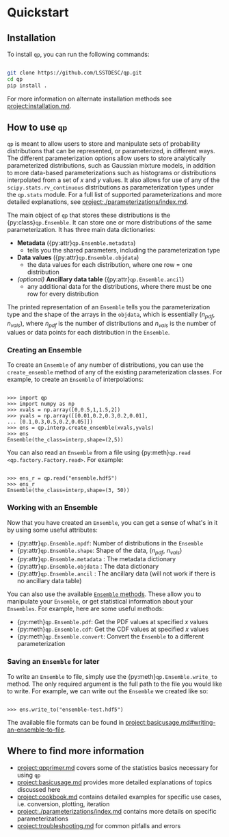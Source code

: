 # Quickstart

## Installation

To install `qp`, you can run the following commands:

```bash

git clone https://github.com/LSSTDESC/qp.git
cd qp
pip install .

```

For more information on alternate installation methods see <project:installation.md>.

## How to use `qp`

`qp` is meant to allow users to store and manipulate sets of probability distributions that can be represented, or parameterized, in different ways. The different parameterization options allow users to store analytically parameterized distributions, such as Gaussian mixture models, in addition to more data-based parameterizations such as histograms or distributions interpolated from a set of $x$ and $y$ values. It also allows for use of any of the `scipy.stats.rv_continuous` distributions as parameterization types under the `qp.stats` module. For a full list of supported parameterizations and more detailed explanations, see <project:./parameterizations/index.md>.

The main object of `qp` that stores these distributions is the {py:class}`qp.Ensemble`. It can store one or more distributions of the same parameterization. It has three main data dictionaries:

- **Metadata** ({py:attr}`qp.Ensemble.metadata`)
  - tells you the shared parameters, including the parameterization type
- **Data values** ({py:attr}`qp.Ensemble.objdata`)
  - the data values for each distribution, where one row = one distribution
- _(optional)_ **Ancillary data table** ({py:attr}`qp.Ensemble.ancil`)
  - any additional data for the distributions, where there must be one row for every distribution

The printed representation of an `Ensemble` tells you the parameterization type and the shape of the arrays in the `objdata`, which is essentially ($n_{pdf}$, $n_{vals}$), where $n_{pdf}$ is the number of distributions and $n_{vals}$ is the number of values or data points for each distribution in the `Ensemble`.

### Creating an Ensemble

To create an `Ensemble` of any number of distributions, you can use the `create_ensemble` method of any of the existing parameterization classes. For example, to create an `Ensemble` of interpolations:

```{doctest}

>>> import qp
>>> import numpy as np
>>> xvals = np.array([0,0.5,1,1.5,2])
>>> yvals = np.array([[0.01,0.2,0.3,0.2,0.01],
... [0.1,0.3,0.5,0.2,0.05]])
>>> ens = qp.interp.create_ensemble(xvals,yvals)
>>> ens
Ensemble(the_class=interp,shape=(2,5))
```

You can also read an `Ensemble` from a file using {py:meth}`qp.read <qp.factory.Factory.read>`. For example:

```{doctest}

>>> ens_r = qp.read("ensemble.hdf5")
>>> ens_r
Ensemble(the_class=interp,shape=(3, 50))

```

### Working with an Ensemble

Now that you have created an `Ensemble`, you can get a sense of what's in it by using some useful attributes:

- {py:attr}`qp.Ensemble.npdf`: Number of distributions in the `Ensemble`
- {py:attr}`qp.Ensemble.shape`: Shape of the data, ($n_{pdf}$, $n_{vals}$)
- {py:attr}`qp.Ensemble.metadata` : The metadata dictionary
- {py:attr}`qp.Ensemble.objdata` : The data dictionary
- {py:attr}`qp.Ensemble.ancil` : The ancillary data (will not work if there is no ancillary data table)

You can also use the available [`Ensemble` methods](methods.md). These allow you to manipulate your `Ensemble`, or get statistical information about your `Ensembles`. For example, here are some useful methods:

- {py:meth}`qp.Ensemble.pdf`: Get the PDF values at specified $x$ values
- {py:meth}`qp.Ensemble.cdf`: Get the CDF values at specified $x$ values
- {py:meth}`qp.Ensemble.convert`: Convert the `Ensemble` to a different parameterization

### Saving an `Ensemble` for later

To write an `Ensemble` to file, simply use the {py:meth}`qp.Ensemble.write_to` method. The only required argument is the full path to the file you would like to write. For example, we can write out the `Ensemble` we created like so:

```{doctest}

>>> ens.write_to("ensemble-test.hdf5")

```

The available file formats can be found in <project:basicusage.md#writing-an-ensemble-to-file>.

## Where to find more information

- <project:qpprimer.md> covers some of the statistics basics necessary for using `qp`
- <project:basicusage.md> provides more detailed explanations of topics discussed here
- <project:cookbook.md> contains detailed examples for specific use cases, i.e. conversion, plotting, iteration
- <project:./parameterizations/index.md> contains more details on specific parameterizations
- <project:troubleshooting.md> for common pitfalls and errors
